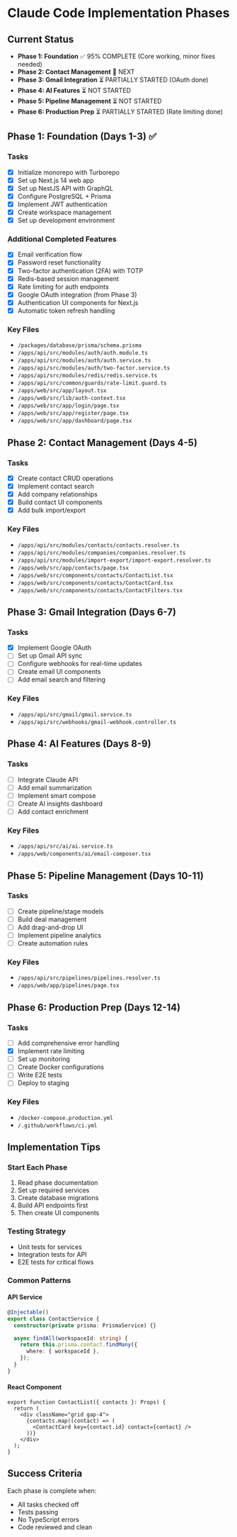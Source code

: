 # Claude Code Implementation Phases

## Current Status

- **Phase 1: Foundation** ✅ 95% COMPLETE (Core working, minor fixes needed)
- **Phase 2: Contact Management** 🔄 NEXT
- **Phase 3: Gmail Integration** ⏳ PARTIALLY STARTED (OAuth done)
- **Phase 4: AI Features** ⏳ NOT STARTED
- **Phase 5: Pipeline Management** ⏳ NOT STARTED
- **Phase 6: Production Prep** ⏳ PARTIALLY STARTED (Rate limiting done)

## Phase 1: Foundation (Days 1-3) ✅

### Tasks

- [x] Initialize monorepo with Turborepo
- [x] Set up Next.js 14 web app
- [x] Set up NestJS API with GraphQL
- [x] Configure PostgreSQL + Prisma
- [x] Implement JWT authentication
- [x] Create workspace management
- [x] Set up development environment

### Additional Completed Features

- [x] Email verification flow
- [x] Password reset functionality
- [x] Two-factor authentication (2FA) with TOTP
- [x] Redis-based session management
- [x] Rate limiting for auth endpoints
- [x] Google OAuth integration (from Phase 3)
- [x] Authentication UI components for Next.js
- [x] Automatic token refresh handling

### Key Files

- `/packages/database/prisma/schema.prisma`
- `/apps/api/src/modules/auth/auth.module.ts`
- `/apps/api/src/modules/auth/auth.service.ts`
- `/apps/api/src/modules/auth/two-factor.service.ts`
- `/apps/api/src/modules/redis/redis.service.ts`
- `/apps/api/src/common/guards/rate-limit.guard.ts`
- `/apps/web/src/app/layout.tsx`
- `/apps/web/src/lib/auth-context.tsx`
- `/apps/web/src/app/login/page.tsx`
- `/apps/web/src/app/register/page.tsx`
- `/apps/web/src/app/dashboard/page.tsx`

## Phase 2: Contact Management (Days 4-5)

### Tasks

- [x] Create contact CRUD operations
- [x] Implement contact search
- [x] Add company relationships
- [x] Build contact UI components
- [x] Add bulk import/export

### Key Files

- `/apps/api/src/modules/contacts/contacts.resolver.ts`
- `/apps/api/src/modules/companies/companies.resolver.ts`
- `/apps/api/src/modules/import-export/import-export.resolver.ts`
- `/apps/web/src/app/contacts/page.tsx`
- `/apps/web/src/components/contacts/ContactList.tsx`
- `/apps/web/src/components/contacts/ContactCard.tsx`
- `/apps/web/src/components/contacts/ContactFilters.tsx`

## Phase 3: Gmail Integration (Days 6-7)

### Tasks

- [x] Implement Google OAuth
- [ ] Set up Gmail API sync
- [ ] Configure webhooks for real-time updates
- [ ] Create email UI components
- [ ] Add email search and filtering

### Key Files

- `/apps/api/src/gmail/gmail.service.ts`
- `/apps/api/src/webhooks/gmail-webhook.controller.ts`

## Phase 4: AI Features (Days 8-9)

### Tasks

- [ ] Integrate Claude API
- [ ] Add email summarization
- [ ] Implement smart compose
- [ ] Create AI insights dashboard
- [ ] Add contact enrichment

### Key Files

- `/apps/api/src/ai/ai.service.ts`
- `/apps/web/components/ai/email-composer.tsx`

## Phase 5: Pipeline Management (Days 10-11)

### Tasks

- [ ] Create pipeline/stage models
- [ ] Build deal management
- [ ] Add drag-and-drop UI
- [ ] Implement pipeline analytics
- [ ] Create automation rules

### Key Files

- `/apps/api/src/pipelines/pipelines.resolver.ts`
- `/apps/web/app/pipelines/page.tsx`

## Phase 6: Production Prep (Days 12-14)

### Tasks

- [ ] Add comprehensive error handling
- [x] Implement rate limiting
- [ ] Set up monitoring
- [ ] Create Docker configurations
- [ ] Write E2E tests
- [ ] Deploy to staging

### Key Files

- `/docker-compose.production.yml`
- `/.github/workflows/ci.yml`

## Implementation Tips

### Start Each Phase

1. Read phase documentation
2. Set up required services
3. Create database migrations
4. Build API endpoints first
5. Then create UI components

### Testing Strategy

- Unit tests for services
- Integration tests for API
- E2E tests for critical flows

### Common Patterns

#### API Service

```typescript
@Injectable()
export class ContactService {
  constructor(private prisma: PrismaService) {}

  async findAll(workspaceId: string) {
    return this.prisma.contact.findMany({
      where: { workspaceId },
    });
  }
}
```

#### React Component

```tsx
export function ContactList({ contacts }: Props) {
  return (
    <div className="grid gap-4">
      {contacts.map((contact) => (
        <ContactCard key={contact.id} contact={contact} />
      ))}
    </div>
  );
}
```

## Success Criteria

Each phase is complete when:

- All tasks checked off
- Tests passing
- No TypeScript errors
- Code reviewed and clean
